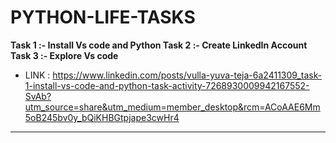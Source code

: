 # PYTHON-LIFE-TASKS

**Task 1 :- Install Vs code and Python 
Task 2 :- Create LinkedIn Account
Task 3 :- Explore Vs code** 
- LINK : https://www.linkedin.com/posts/vulla-yuva-teja-6a2411309_task-1-install-vs-code-and-python-task-activity-7268930009942167552-SvAb?utm_source=share&utm_medium=member_desktop&rcm=ACoAAE6Mm5oB245bv0y_bQiKHBGtpjape3cwHr4
---

